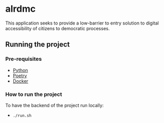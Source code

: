 # alrdmc
This application seeks to provide a low-barrier to entry solution to digital accessibility of citizens to democratic processes.

## Running the project

### Pre-requisites
- [Python](https://www.python.org/downloads/)
- [Poetry](https://python-poetry.org/)
- [Docker](https://docs.docker.com/engine/install/ubuntu/)

### How to run the project
To have the backend of the project run locally:
- `./run.sh`
